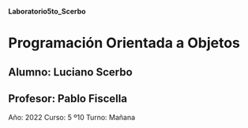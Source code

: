 **Laboratorio5to_Scerbo**

# Programación Orientada a Objetos
## Alumno: Luciano Scerbo
## Profesor: Pablo Fiscella 
Año: 2022
Curso: 5 º10
Turno: Mañana
